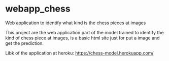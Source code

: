 # webapp_chess
Web application to identify what kind is the chess pieces at images

This project are the web application part of the model trained to identify the kind of chess piece at images, is a basic html site just for put a image and get the prediction.

Libk of the application at heroku:
https://chess-model.herokuapp.com/
